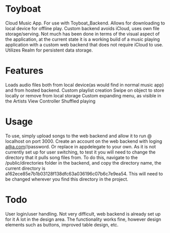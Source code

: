 # Toyboat
Cloud Music App. For use with Toyboat_Backend. Allows for downloading to local device for offline play. Custom backend avoids iCloud, uses own file storage/serving.
Not much has been done in terms of the visual aspect of the application, at the current state it is a working build of a music playing application with a custom web backend that does not require iCloud to use.
Utilizes Realm for persistent data storage.


# Features 
Loads audio files both from local device(as would find in normal music app) and from hosted backend.
Custom playlist creation
Swipe on object to store locally or remove from local storage
Custom expanding menu, as visible in the Artists View Controller
Shuffled playing

# Usage
To use, simply upload songs to the web backend and allow it to run @ localhost on port 3000. 
Create an account on the web backend with loging a@a.com//password. Or replace in appdelegate to your own.
As it is not currently set up for user switching, to test it you will need to change the directory that it pulls song files from.
To do this, navigate to the /public/directories folder in the backend, and copy the directory name, the current directory is a162ece85e7b1b03128f138dfc63a036196c07b6c7e9ea54.
This will need to be changed wherever you find this directory in the project.

# Todo
User login/user handling. Not very difficult, web backend is already set up for it
A lot in the design area. The functionality works fine, however design elements such as buttons, improved table design, etc.

